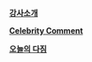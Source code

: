[**강사소개**](https://gist.github.com/heuiy/55009b3682c84c6b9568532ebaf07637)

[**Celebrity Comment**](https://gist.github.com/heuiy/d71b002113ef99acc7c3f636ab67d0bf)

[**오늘의 다짐**](https://gist.github.com/heuiy/2513ff04d3e6519e9d2e0f9de3219660)
